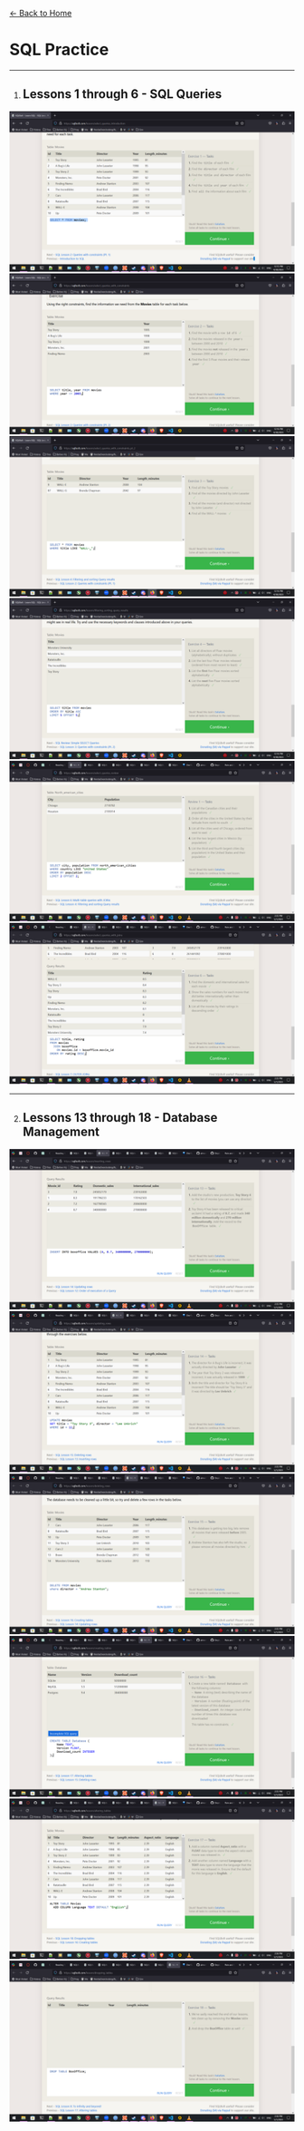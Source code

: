 [&leftarrow; Back to Home](../README.md)
# SQL Practice

---

1. ## Lessons 1 through 6 - SQL Queries

![1](../assets/Screenshot%20(46).png)
![2](../assets/Screenshot%20(47).png)
![3](../assets/Screenshot%20(48).png)
![4](../assets/Screenshot%20(49).png)
![5](../assets/Screenshot%20(51).png)
![6](../assets/Screenshot%20(52).png)

---

2. ## Lessons 13 through 18 - Database Management

![13](../assets/Screenshot%20(54).png)
![14](../assets/Screenshot%20(55).png)
![15](../assets/Screenshot%20(56).png)
![16](../assets/Screenshot%20(57).png)
![17](../assets/Screenshot%20(58).png)
![18](../assets/Screenshot%20(59).png)
